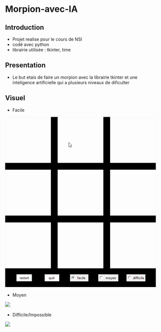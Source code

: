 # Morpion-avec-IA

## Introduction
- Projet realise pour le cours de NSI 
- codé avec python 
- librairie utilisée : tkinter, time 

## Presentation

- Le but etais de faire un morpion avec la librairie tkinter et une inteligence artificielle qui a plusieurs niveaux de dificulter 

## Visuel

- Facile

![](gif/ia-facile.gif)

- Moyen

![](gif/ia-moyen.gif)

- Difficile/Impossible

![](gif/ia-dificile.gif)
